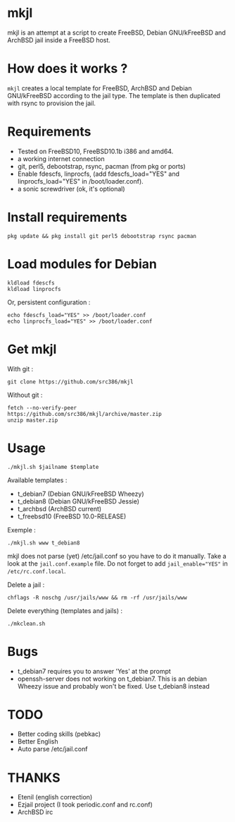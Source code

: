 mkjl
====

mkjl is an attempt at a script to create FreeBSD, Debian GNU/kFreeBSD and ArchBSD jail inside a FreeBSD host. 

How does it works ? 
===================

`mkjl` creates a local template for FreeBSD, ArchBSD and Debian GNU/kFreeBSD according to the jail type. The template is then duplicated with rsync to provision the jail.

Requirements 
=============

- Tested on FreeBSD10, FreeBSD10.1b i386 and amd64. 
- a working internet connection 
- git, perl5, debootstrap, rsync, pacman (from pkg or ports) 
- Enable fdescfs, linprocfs, (add fdescfs_load="YES" and linprocfs_load="YES" in /boot/loader.conf).
- a sonic screwdriver (ok, it's optional)

Install requirements
====================

```
pkg update && pkg install git perl5 debootstrap rsync pacman
```

Load modules for Debian
=======================

```
kldload fdescfs
kldload linprocfs
```

Or, persistent configuration :

```
echo fdescfs_load="YES" >> /boot/loader.conf
echo linprocfs_load="YES" >> /boot/loader.conf
```

Get mkjl
========

With git :
 
```
git clone https://github.com/src386/mkjl
```

Without git :

```
fetch --no-verify-peer https://github.com/src386/mkjl/archive/master.zip
unzip master.zip
```

Usage 
=====

```
./mkjl.sh $jailname $template 
```

Available templates :
- t_debian7 (Debian GNU/kFreeBSD Wheezy)
- t_debian8 (Debian GNU/kFreeBSD Jessie)
- t_archbsd (ArchBSD current)
- t_freebsd10 (FreeBSD 10.0-RELEASE)

Exemple :

```
./mkjl.sh www t_debian8
```

mkjl does not parse (yet) /etc/jail.conf so you have to do it manually. Take a look at the `jail.conf.example` file. Do not forget to add `jail_enable="YES"` in `/etc/rc.conf.local`.

Delete a jail :

```
chflags -R noschg /usr/jails/www && rm -rf /usr/jails/www
```

Delete everything (templates and jails) :

```
./mkclean.sh
```

Bugs
====

- t_debian7 requires you to answer 'Yes' at the prompt
- openssh-server does not working on t_debian7. This is an debian Wheezy issue and probably won't be fixed. Use t_debian8 instead

TODO
====

- Better coding skills (pebkac)
- Better English
- Auto parse /etc/jail.conf

THANKS
======

- Etenil (english correction)
- Ezjail project (I took periodic.conf and rc.conf)
- ArchBSD irc
